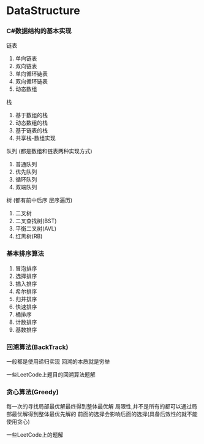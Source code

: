 # DataStructure
### C#数据结构的基本实现


链表
1. 单向链表
2. 双向链表
3. 单向循环链表
4. 双向循环链表
5. 动态数组

栈

1. 基于数组的栈
2. 动态数组的栈
3. 基于链表的栈
4. 共享栈-数组实现



队列 (都是数组和链表两种实现方式)

1. 普通队列
2. 优先队列
3. 循环队列
4. 双端队列

树 (都有前中后序 层序遍历)
1. 二叉树
2. 二叉查找树(BST)
3. 平衡二叉树(AVL)
4. 红黑树(RB)

### 基本排序算法

1. 冒泡排序
2. 选择排序
3. 插入排序
4. 希尔排序
5. 归并排序
6. 快速排序
7. 桶排序
8. 计数排序
9. 基数排序

### 回溯算法(BackTrack)
一般都是使用递归实现 回溯的本质就是穷举

一些LeetCode上题目的回溯算法题解

### 贪心算法(Greedy)
每一次的寻找局部最优解最终得到整体最优解
局限性,并不是所有的都可以通过局部最优解得到整体最优先解的
前面的选择会影响后面的选择(具备后效性的就不能使用贪心)

一些LeetCode上的题解